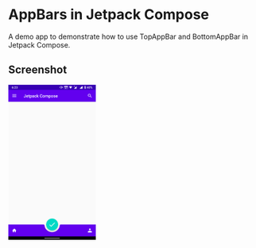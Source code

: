 # AppBars in Jetpack Compose

A demo app to demonstrate how to use TopAppBar and BottomAppBar in Jetpack Compose.

## Screenshot

<img width="35%" src="screenshots/screenshot1.png" />
